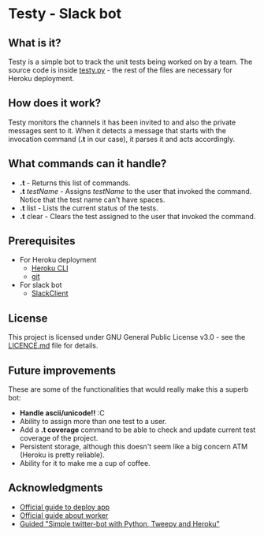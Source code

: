 # Testy - Slack bot

## What is it?

Testy is a simple bot to track the unit tests being worked on by a team. The source code is inside [testy.py](testy.py) - the rest of the files are necessary for Heroku deployment.

## How does it work?

Testy monitors the channels it has been invited to and also the private messages sent to it.
When it detects a message that starts with the invocation command (**.t** in our case), it parses it
and acts accordingly.

## What commands can it handle?

* **.t** - Returns this list of commands.
* **.t** _testName_ - Assigns _testName_ to the user that invoked the command. Notice that the test name can't have spaces.
* **.t** list - Lists the current status of the tests.
* **.t** clear - Clears the test assigned to the user that invoked the command.

## Prerequisites 

* For Heroku deployment
    * [Heroku CLI](https://devcenter.heroku.com/articles/getting-started-with-python#set-up)
    * [git](https://git-scm.com/downloads)
* For slack bot
    * [SlackClient](https://pypi.python.org/pypi/slackclient)

## License

This project is licensed under GNU General Public License v3.0 - see the [LICENCE.md](LICENCE.md) file for details.

## Future improvements

These are some of the functionalities that would really make this a superb bot:
* **Handle ascii/unicode!!** :C
* Ability to assign more than one test to a user.
* Add a **.t coverage** command to be able to check and update current test coverage of the project.
* Persistent storage, although this doesn't seem like a big concern ATM (Heroku is pretty reliable).
* Ability for it to make me a cup of coffee.

## Acknowledgments

* [Official guide to deploy app](https://devcenter.heroku.com/articles/getting-started-with-python#introduction)
* [Official guide about worker](https://devcenter.heroku.com/articles/background-jobs-queueing)
* [Guided "Simple twitter-bot with Python, Tweepy and Heroku"](http://briancaffey.github.io/2016/04/05/twitter-bot-tutorial.html)
